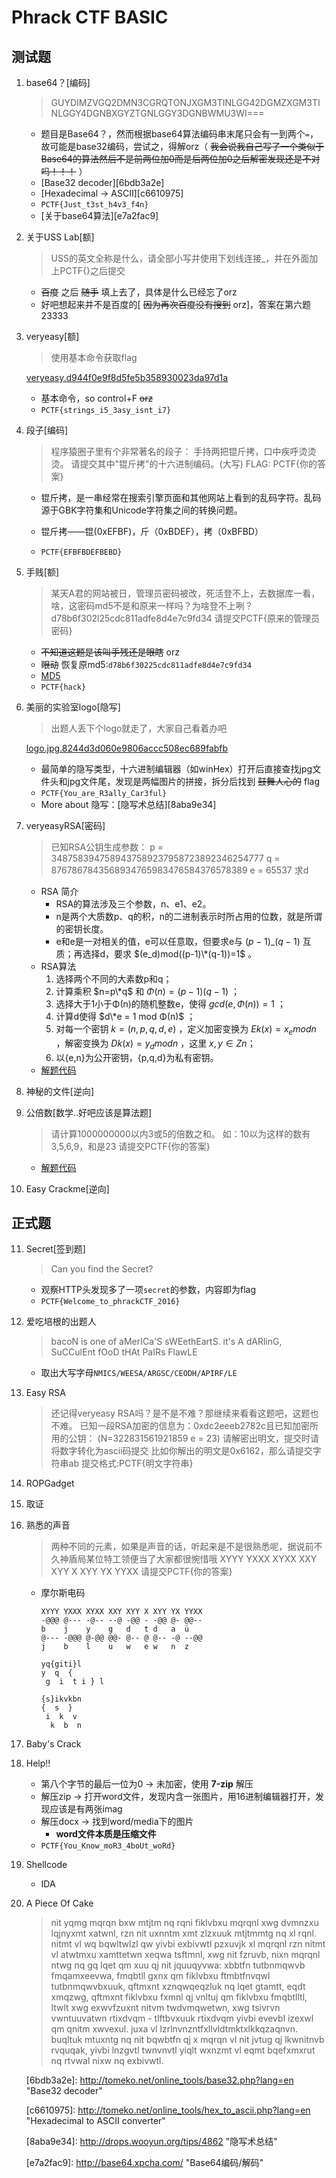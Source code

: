 # Phrack CTF BASIC

## 测试题

1.  base64？[编码]

    > GUYDIMZVGQ2DMN3CGRQTONJXGM3TINLGG42DGMZXGM3TINLGGY4DGNBXGYZTGNLGGY3DGNBWMU3WI===

    -   题目是Base64？，然而根据base64算法编码串末尾只会有一到两个`=`，故可能是base32编码，尝试之，得解orz（ ~~我会说我自己写了一个类似于Base64的算法然后不是前两位加0而是后两位加0之后解密发现还是不对吗！！！~~ ）
    -   [Base32 decoder][6bdb3a2e]
    -   [Hexadecimal -> ASCII][c6610975]
    -   `PCTF{Just_t3st_h4v3_f4n}`
    -   [关于base64算法][e7a2fac9]

2.  关于USS Lab[额]

    > USS的英文全称是什么，请全部小写并使用下划线连接\_，并在外面加上PCTF{}之后提交

    -   ~~百度~~ 之后 ~~随手~~ 填上去了，具体是什么已经忘了orz
    -   好吧想起来并不是百度的[ ~~因为再次百度没有搜到~~ orz]，答案在第六题23333

3.  veryeasy[额]

    > 使用基本命令获取flag

    [veryeasy.d944f0e9f8d5fe5b358930023da97d1a](https://ctf.phrack.top/upload/veryeasy.d944f0e9f8d5fe5b358930023da97d1a)

    -   基本命令，so control+F ~~orz~~
    -   `PCTF{strings_i5_3asy_isnt_i7}`

4.  段子[编码]

    > 程序猿圈子里有个非常著名的段子：
    > 手持两把锟斤拷，口中疾呼烫烫烫。
    > 请提交其中"锟斤拷"的十六进制编码。(大写)
    > FLAG: PCTF{你的答案}

    -   锟斤拷，是一串经常在搜索引擎页面和其他网站上看到的乱码字符。乱码源于GBK字符集和Unicode字符集之间的转换问题。

    -   锟斤拷——锟(0xEFBF)，斤（0xBDEF），拷（0xBFBD）
    -   `PCTF{EFBFBDEFBEBD}`

5.  手贱[额]

    > 某天A君的网站被日，管理员密码被改，死活登不上，去数据库一看，啥，这密码md5不是和原来一样吗？为啥登不上咧？
    > d78b6f302l25cdc811adfe8d4e7c9fd34
    > 请提交PCTF{原来的管理员密码}

    -   ~~不知道这题是该叫手残还是眼瞎~~ orz
    -   ~~眼动~~ 恢复原md5:`d78b6f30225cdc811adfe8d4e7c9fd34`
    -   [MD5](http://www.cmd5.com/)
    -   `PCTF{hack}`

6.  美丽的实验室logo[隐写]

    > 出题人丢下个logo就走了，大家自己看着办吧

    [logo.jpg.8244d3d060e9806accc508ec689fabfb](https://ctf.phrack.top/upload/logo.jpg.8244d3d060e9806accc508ec689fabfb)

    -   最简单的隐写类型，十六进制编辑器（如winHex）打开后直接查找jpg文件头和jpg文件尾，发现是两幅图片的拼接，拆分后找到 ~~鼓舞人心的~~ flag
    -   `PCTF{You_are_R3ally_Car3ful}`
    -   More about 隐写：[隐写术总结][8aba9e34]

7.  veryeasyRSA[密码]

    > 已知RSA公钥生成参数：
    > p = 3487583947589437589237958723892346254777 q = 8767867843568934765983476584376578389
    > e = 65537
    > 求d

    -   RSA 简介
        -   RSA的算法涉及三个参数，n、e1、e2。
        -   n是两个大质数p、q的积，n的二进制表示时所占用的位数，就是所谓的密钥长度。
        -   e和e是一对相关的值，e可以任意取，但要求e与 $(p-1)\_(q-1)$ 互质；再选择d，要求 $(e_d)mod((p-1)\*(q-1))=1$ 。
    -   RSA算法
        1.  选择两个不同的大素数p和q；
        2.  计算乘积 $n=p\*q$ 和 $Φ(n)=(p-1)(q-1)$ ；
        3.  选择大于1小于Φ(n)的随机整数e，使得 $gcd(e,Φ(n))=1$ ；
        4.  计算d使得 $d\*e = 1 mod Φ(n)$ ；
        5.  对每一个密钥 $k=(n,p,q,d,e)$ ，定义加密变换为 $Ek(x)=x_e mod n$ ，解密变换为 $Dk(x)=y_d mod n$ ，这里 $x,y∈Zn$；
        6.  以{e,n}为公开密钥，{p,q,d}为私有密钥。
    -   [解题代码](./Solution/VeryEasyRSA.py)

8.  神秘的文件[逆向]

9.  公倍数[数学..好吧应该是算法题]

    > 请计算1000000000以内3或5的倍数之和。
    > 如：10以为这样的数有3,5,6,9，和是23
    > 请提交PCTF{你的答案}

    -   [解题代码](./Solution/CommonMultiple.py)

10. Easy Crackme[逆向]

## 正式题

11. Secret[签到题]

    > Can you find the Secret?

    -   观察HTTP头发现多了一项`secret`的参数，内容即为flag
    -   `PCTF{Welcome_to_phrackCTF_2016}`

12. 爱吃培根的出题人

    > bacoN is one of aMerICa'S sWEethEartS. it's A dARlinG, SuCCulEnt fOoD tHAt PaIRs FlawLE

    -   取出大写字母`NMICS/WEESA/ARGSC/CEODH/APIRF/LE`

13. Easy RSA
    > 还记得veryeasy RSA吗？是不是不难？那继续来看看这题吧，这题也不难。
    > 已知一段RSA加密的信息为：0xdc2eeeb2782c且已知加密所用的公钥：
    > (N=322831561921859 e = 23)
    > 请解密出明文，提交时请将数字转化为ascii码提交
    > 比如你解出的明文是0x6162，那么请提交字符串ab
    > 提交格式:PCTF{明文字符串}


14. ROPGadget

15. 取证

16. 熟悉的声音

    > 两种不同的元素，如果是声音的话，听起来是不是很熟悉呢，据说前不久神盾局某位特工领便当了大家都很惋惜哦
    > XYYY YXXX XYXX XXY XYY X XYY YX YYXX
    > 请提交PCTF{你的答案}

    -   摩尔斯电码

        ```text
        XYYY YXXX XYXX XXY XYY X XYY YX YYXX
        -@@@ @--- -@-- --@ -@@ - -@@ @- @@--
        b    j    y    g   d   t d   a  ü
        @--- -@@@ @-@@ @@- @-- @ @-- -@ --@@
        j    b    l    u   w   e w   n  z
        ```

        ```text
        yq{giti}l
        y  q  {
         g  i  t i } l

        {s}ikvkbn
        {  s  }
         i  k  v
          k  b  n
        ```

17. Baby's Crack

18. Help!!

    -   第八个字节的最后一位为0 -> 未加密，使用 **7-zip** 解压
    -   解压zip -> 打开word文件，发现内含一张图片，用16进制编辑器打开，发现应该是有两张imag
    -   解压docx -> 找到word/media下的图片
        -   **word文件本质是压缩文件**
    -   `PCTF{You_Know_moR3_4boUt_woRd}`

19. Shellcode

    -   IDA

20. A Piece Of Cake

    > nit yqmg mqrqn bxw mtjtm nq rqni fiklvbxu mqrqnl xwg dvmnzxu lqjnyxmt xatwnl, rzn nit uxnntm xmt zlzxuuk mtjtmmtg nq xl rqnl. nitmt vl wq bqwltwlzl qw yivbi exbivwtl pzxuvjk xl mqrqnl rzn nitmt vl atwtmxu xamttetwn xeqwa tsftmnl, xwg nit fzruvb, nixn mqrqnl ntwg nq gq lqet qm xuu qj nit jquuqyvwa: xbbtfn tutbnmqwvb fmqamxeevwa, fmqbtll gxnx qm fiklvbxu ftmbtfnvqwl tutbnmqwvbxuuk, qftmxnt xznqwqeqzluk nq lqet gtamtt, eqdt xmqzwg, qftmxnt fiklvbxu fxmnl qj vnltuj qm fiklvbxu fmqbtlltl, ltwlt xwg exwvfzuxnt nitvm twdvmqwetwn, xwg tsivrvn vwntuuvatwn rtixdvqm - tlftbvxuuk rtixdvqm yivbi evevbl izexwl qm qnitm xwvexul. juxa vl lzrlnvnzntfxllvldtmktxlkkqzaqnvn. buqltuk mtuxntg nq nit bqwbtfn qj x mqrqn vl nit jvtug qj lkwnitnvb rvquqak, yivbi lnzgvtl twnvnvtl yiqlt wxnzmt vl eqmt bqefxmxrut nq rtvwal nixw nq exbivwtl.

    [6bdb3a2e]&#x3A; <http://tomeko.net/online_tools/base32.php?lang=en> "Base32 decoder"

    [c6610975]&#x3A; <http://tomeko.net/online_tools/hex_to_ascii.php?lang=en> "Hexadecimal to ASCII converter"

    [8aba9e34]&#x3A; <http://drops.wooyun.org/tips/4862> "隐写术总结"

    [e7a2fac9]&#x3A; <http://base64.xpcha.com/> "Base64编码/解码"
